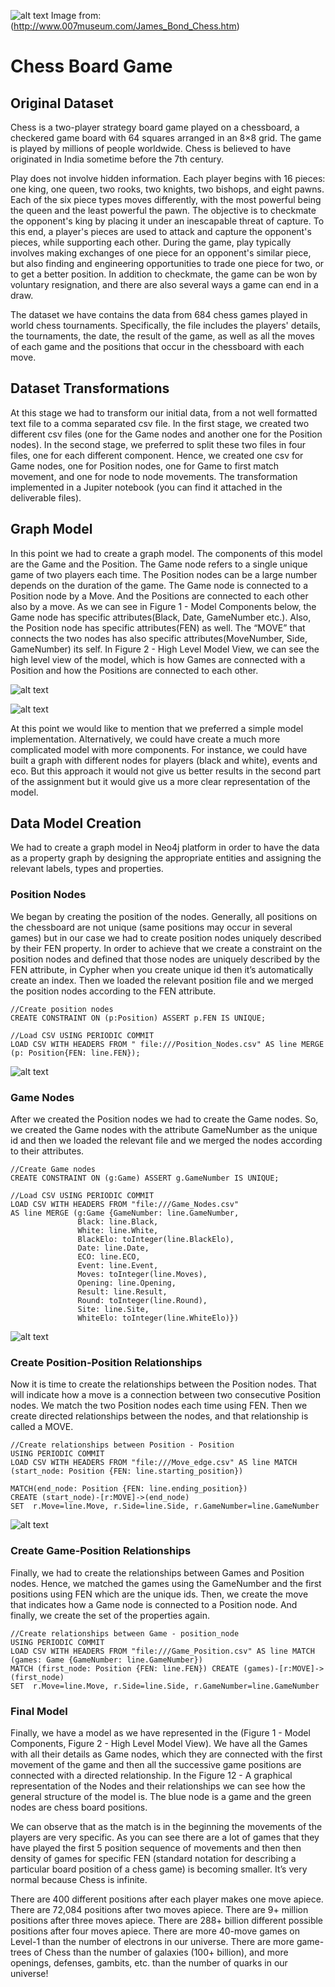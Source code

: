 ﻿![alt text](https://github.com/ggeop/neo4j-chessgame/blob/master/Photos/header_image.jpg)
Image from: (http://www.007museum.com/James_Bond_Chess.htm)

# Chess Board Game

## Original Dataset
Chess is a two-player strategy board game played on a chessboard, a checkered game board with 64 squares arranged in an 8×8 grid. The game is played by millions of people worldwide. Chess is believed to have originated in India sometime before the 7th century.  
 
Play does not involve hidden information. Each player begins with 16 pieces: one king, one queen, two rooks, two knights, two bishops, and eight pawns. Each of the six piece types moves differently, with the most powerful being the queen and the least powerful the pawn. The objective is to checkmate the opponent's king by placing it under an inescapable threat of capture. To this end, a player's pieces are used to attack and capture the opponent's pieces, while supporting each other. During the game, play typically involves making exchanges of one piece for an opponent's similar piece, but also finding and engineering opportunities to trade one piece for two, or to get a better position. In addition to checkmate, the game can be won by voluntary resignation, and there are also several ways a game can end in a draw. 
 
The dataset we have contains the data from 684 chess games played in world chess tournaments. Specifically, the file includes the players' details, the tournaments, the date, the result of the game, as well as all the moves of each game and the positions that occur in the chessboard with each move. 

## Dataset Transformations
At this stage we had to transform our initial data, from a not well formatted text file to a comma separated csv file. In the first stage, we created two different csv files (one for the Game nodes and another one for the Position nodes). In the second stage, we preferred to split these two files in four files, one for each different component. Hence, we created one csv for Game nodes, one for Position nodes, one for Game to first match movement, and one for node to node movements. The transformation implemented in a Jupiter notebook (you can find it attached in the deliverable files). 

## Graph Model
In this point we had to create a graph model. The components of this model are the Game and the Position. The Game node refers to a single unique game of two players each time. The Position nodes can be a large number depends on the duration of the game. The Game node is connected to a Position node by a Move. And the Positions are connected to each other also by a move. As we can see in Figure 1 - Model Components below, the Game node has specific attributes(Black, Date, GameNumber etc.). Also, the Position node has specific attributes(FEN) as well. The “MOVE” that connects the two nodes has also specific attributes(MoveNumber, Side, GameNumber) its self. In Figure 2 - High Level Model View, we can see the high level view of the model, which is how Games are connected with a Position and how the Positions are connected to each other. 

![alt text](https://github.com/ggeop/neo4j-chessgame/blob/master/Photos/Untitled-1-02.png)



![alt text](https://github.com/ggeop/neo4j-chessgame/blob/master/Photos/Untitled-1-01.png)


At this point we would like to mention that we preferred a simple model implementation. Alternatively, we could have create a much more complicated model with more components. For instance, we could have built a graph with different nodes for players (black and white), events and eco. But this approach it would not give us better results in the second part of the assignment but it would give us a more clear representation of the model.

## Data Model Creation
We had to create a graph model in Neo4j platform in order to have the data as a property graph by designing the appropriate entities and assigning the relevant labels, types and properties. 

### Position Nodes
We began by creating the position of the nodes. Generally, all positions on the chessboard are not unique (same positions may occur in several games) but in our case we had to create position nodes uniquely described by their FEN property. In order to achieve that we create a constraint on the position nodes and defined that those nodes are uniquely described by the FEN attribute, in Cypher when you create unique id then it’s automatically create an index. Then we loaded the relevant position file and we merged the position nodes according to the FEN attribute. 


```{cy}
//Create position nodes
CREATE CONSTRAINT ON (p:Position) ASSERT p.FEN IS UNIQUE; 

//Load CSV USING PERIODIC COMMIT 
LOAD CSV WITH HEADERS FROM " file:///Position_Nodes.csv" AS line MERGE (p: Position{FEN: line.FEN}); 
```

![alt text](https://github.com/ggeop/neo4j-chessgame/blob/master/Photos/create_position_nodes.png)


### Game Nodes
After we created the Position nodes we had to create the Game nodes. So, we created the Game nodes with the attribute GameNumber as the unique id and then we loaded the relevant file and we merged the nodes according to their attributes.

```{cy}
//Create Game nodes
CREATE CONSTRAINT ON (g:Game) ASSERT g.GameNumber IS UNIQUE; 
 
//Load CSV USING PERIODIC COMMIT 
LOAD CSV WITH HEADERS FROM "file:///Game_Nodes.csv" 
AS line MERGE (g:Game {GameNumber: line.GameNumber,
               Black: line.Black,
               White: line.White, 
               BlackElo: toInteger(line.BlackElo), 
               Date: line.Date, 
               ECO: line.ECO, 
               Event: line.Event, 
               Moves: toInteger(line.Moves), 
               Opening: line.Opening, 
               Result: line.Result, 
               Round: toInteger(line.Round), 
               Site: line.Site, 
               WhiteElo: toInteger(line.WhiteElo)}) 
```

![alt text](https://github.com/ggeop/neo4j-chessgame/blob/master/Photos/create_game_nodes.png)


### Create Position-Position Relationships 
Now it is time to create the relationships between the Position nodes. That will indicate how a move is a connection between two consecutive Position nodes. We match the two Position nodes each time using FEN. Then we create directed relationships between the nodes, and that relationship is called a MOVE. 

```{cy}
//Create relationships between Position - Position 
USING PERIODIC COMMIT
LOAD CSV WITH HEADERS FROM "file:///Move_edge.csv" AS line MATCH (start_node: Position {FEN: line.starting_position}) 

MATCH(end_node: Position {FEN: line.ending_position}) 
CREATE (start_node)-[r:MOVE]->(end_node) 
SET  r.Move=line.Move, r.Side=line.Side, r.GameNumber=line.GameNumber 
```

![alt text](https://github.com/ggeop/neo4j-chessgame/blob/master/Photos/Create_positon-position.PNG)

### Create Game-Position Relationships
Finally, we had to create the relationships between Games and Position nodes. Hence, we matched the games using the GameNumber and the first positions using FEN which are the unique ids. Then, we create the move that indicates how a Game node is connected to a Position node. And finally, we create the set of the properties again. 

```{cy}
//Create relationships between Game - position_node 
USING PERIODIC COMMIT
LOAD CSV WITH HEADERS FROM "file:///Game_Position.csv" AS line MATCH (games: Game {GameNumber: line.GameNumber}) 
MATCH (first_node: Position {FEN: line.FEN}) CREATE (games)-[r:MOVE]->(first_node) 
SET  r.Move=line.Move, r.Side=line.Side, r.GameNumber=line.GameNumber 
```

### Final Model
Finally, we have a model as we have represented in the (Figure 1 - Model Components, Figure 2 - High Level Model View). We have all the Games with all their details as Game nodes, which they are connected with the first movement of the game and then all the successive game positions are connected with a directed relationship. In the Figure 12 - A graphical representation of the Nodes and their relationships we can see how the general structure of the model is. The blue node is a game and the green nodes are chess board positions. 

We can observe that as the match is in the beginning the movements of the players are very specific. As you can see there are a lot of games that they have played the first 5 position sequence of movements and then then density of games for specific FEN (standard notation for describing a particular board position of a chess game) is becoming smaller. It’s very normal because Chess is infinite. 
 
 There are 400 different positions after each player makes one move apiece. There are 72,084 positions after two moves apiece. There are 9+ million positions after three moves apiece. There are 288+ billion different possible positions after four moves apiece. There are more 40-move games on Level-1 than the number of electrons in our universe. There are more game-trees of Chess than the number of galaxies (100+ billion), and more openings, defenses, gambits, etc. than the number of quarks in our universe! 
